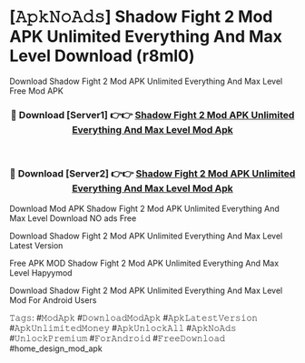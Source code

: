 # [𝙰𝚙𝚔𝙽𝚘𝙰𝚍𝚜] Shadow Fight 2 Mod APK Unlimited Everything And Max Level Download (r8ml0)
Download Shadow Fight 2 Mod APK Unlimited Everything And Max Level Free Mod APK

<div align="center">
<h3>🔴 Download [Server1] 👉👉 <a href="https://apkcomod.com?title=Shadow_Fight_2_Mod_APK_Unlimited_Everything_And_Max_Level">Shadow Fight 2 Mod APK Unlimited Everything And Max Level Mod Apk</a></h3><br>

<h3>🔴 Download [Server2] 👉👉 <a href="https://apkcomod.com?title=Shadow_Fight_2_Mod_APK_Unlimited_Everything_And_Max_Level">Shadow Fight 2 Mod APK Unlimited Everything And Max Level Mod Apk</a></h3>
</div>


 Download Mod APK Shadow Fight 2 Mod APK Unlimited Everything And Max Level Download NO ads Free

Download Shadow Fight 2 Mod APK Unlimited Everything And Max Level Latest Version

Free APK MOD Shadow Fight 2 Mod APK Unlimited Everything And Max Level Hapyymod

Download Shadow Fight 2 Mod APK Unlimited Everything And Max Level Mod For Android Users

𝚃𝚊𝚐𝚜: #𝙼𝚘𝚍𝙰𝚙𝚔 #𝙳𝚘𝚠𝚗𝚕𝚘𝚊𝚍𝙼𝚘𝚍𝙰𝚙𝚔 #𝙰𝚙𝚔𝙻𝚊𝚝𝚎𝚜𝚝𝚅𝚎𝚛𝚜𝚒𝚘𝚗 #𝙰𝚙𝚔𝚄𝚗𝚕𝚒𝚖𝚒𝚝𝚎𝚍𝙼𝚘𝚗𝚎𝚢 #𝙰𝚙𝚔𝚄𝚗𝚕𝚘𝚌𝚔𝙰𝚕𝚕 #𝙰𝚙𝚔𝙽𝚘𝙰𝚍𝚜 #𝚄𝚗𝚕𝚘𝚌𝚔𝙿𝚛𝚎𝚖𝚒𝚞𝚖 #𝙵𝚘𝚛𝙰𝚗𝚍𝚛𝚘𝚒𝚍 #𝙵𝚛𝚎𝚎𝙳𝚘𝚠𝚗𝚕𝚘𝚊𝚍 #home_design_mod_apk